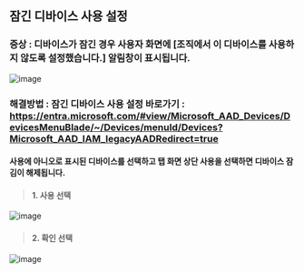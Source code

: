 ## 잠긴 디바이스 사용 설정
### 증상 : 디바이스가 잠긴 경우 사용자 화면에  [조직에서 이 디바이스를 사용하지 않도록 설정했습니다.]  알림창이 표시됩니다.
![image](https://github.com/ClassSync/K12/assets/16409151/75e938c5-fc7d-47f1-9f46-3db11b42ea53)    

### 해결방법 : 잠긴 디바이스 사용 설정 바로가기 : https://entra.microsoft.com/#view/Microsoft_AAD_Devices/DevicesMenuBlade/~/Devices/menuId/Devices?Microsoft_AAD_IAM_legacyAADRedirect=true   
#### 사용에 아니오로 표시된 디바이스를 선택하고 탭 화면 상단 사용을 선택하면 디바이스 잠김이 해제됩니다.
> #### 1. 사용 선택  
![image](https://github.com/ClassSync/K12/assets/16409151/12fade2f-6896-4439-8cd7-a413f6161cf9)
> #### 2. 확인 선택
![image](https://github.com/ClassSync/K12/assets/16409151/e7003388-dbd8-4f2b-9ee1-4ddccef3013f)
